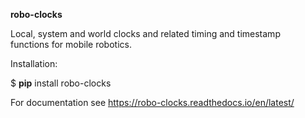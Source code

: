 **robo-clocks** 


Local, system and world clocks and related timing and timestamp\
functions for mobile robotics.



Installation:

$ **pip** install robo-clocks


For documentation see https://robo-clocks.readthedocs.io/en/latest/







